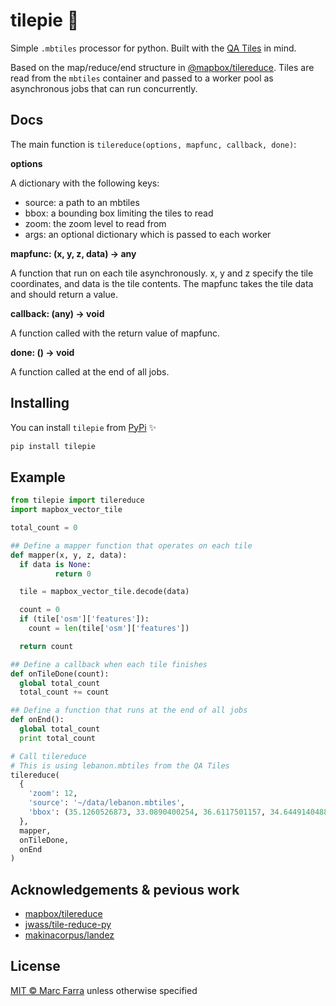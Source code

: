 tilepie 🍕
==========

Simple `.mbtiles` processor for python. Built with the [QA Tiles](https://osmlab.github.io/osm-qa-tiles/) in mind.

Based on the map/reduce/end structure in [@mapbox/tilereduce](https://github.com/mapbox/tile-reduce). Tiles are read from the `mbtiles` container and passed to a worker pool as asynchronous jobs that can run concurrently.

Docs
----
The main function is `tilereduce(options, mapfunc, callback, done)`:

**options**

A dictionary with the following keys:
- source: a path to an mbtiles
- bbox: a bounding box limiting the tiles to read
- zoom: the zoom level to read from
- args: an optional dictionary which is passed to each worker

**mapfunc: (x, y, z, data) -> any**

A function that run on each tile asynchronously.
x, y and z specify the tile coordinates, and data is the tile contents.
The mapfunc takes the tile data and should return a value.

**callback: (any) -> void**

A function called with the return value of mapfunc.

**done: () -> void**

A function called at the end of all jobs.

Installing
----------
You can install `tilepie` from [PyPi](https://pypi.python.org/pypi/tilepie) ✨

```sh
pip install tilepie
```

Example
-------
```python
from tilepie import tilereduce
import mapbox_vector_tile

total_count = 0

## Define a mapper function that operates on each tile
def mapper(x, y, z, data):
  if data is None:
          return 0

  tile = mapbox_vector_tile.decode(data)

  count = 0
  if (tile['osm']['features']):
    count = len(tile['osm']['features'])

  return count

## Define a callback when each tile finishes
def onTileDone(count):
  global total_count
  total_count += count

## Define a function that runs at the end of all jobs
def onEnd():
  global total_count
  print total_count

# Call tilereduce
# This is using lebanon.mbtiles from the QA Tiles
tilereduce(
  {
    'zoom': 12,
    'source': '~/data/lebanon.mbtiles',
    'bbox': (35.1260526873, 33.0890400254, 36.6117501157, 34.6449140488)
  },
  mapper,
  onTileDone,
  onEnd
)
```

Acknowledgements & pevious work
--------------------------------
- [mapbox/tilereduce](https://github.com/mapbox/tile-reduce)
- [jwass/tile-reduce-py](https://github.com/jwass/tile-reduce-py/)
- [makinacorpus/landez](https://github.com/makinacorpus/landez/)

License
----------
[MIT © Marc Farra](LICENSE.md) unless otherwise specified
